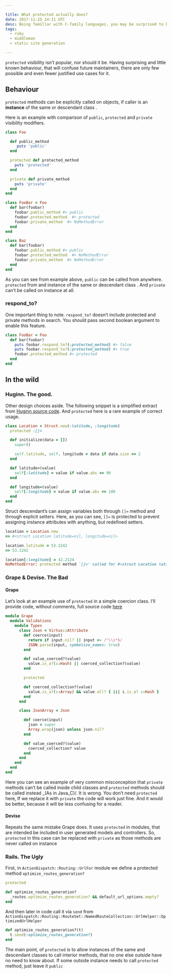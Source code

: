 ```yaml
---

title: What protected actually does?
date: 2017-11-25 14:11 UTC
desc: Being famillar with C-family languages, you may be surprised to know how protected works in Ruby
tags:
  - ruby
  - middleman
  - static site generation

---
```


 `protected` visibility isn’t popular, nor should it be. Having surprising and little known behaviour, that will confuse future maintainers, there are only few possible and even fewer justified use cases for it.

## Behaviour
 `protected` methods can be explicitly called on objects, if caller is an **instance** of the same or descendant class .

Here is an example with comparison of `public`, `protected` and `private` visibility modifiers.

```ruby
class Foo

  def public_method
     puts 'public'
  end

  protected def protected_method
    puts 'protected'
  end

  private def private_method
    puts 'private'
  end
end

class FooBar < Foo
  def bar(foobar)
    foobar.public_method #> public
    foobar.protected_method  #> protected
    foobar.private_method  #> NoMethodError
  end
end

class Baz
  def bar(foobar)
    foobar.public_method #> public
    foobar.protected_method  #> NoMethodError
    foobar.private_method  #> NoMethodError
  end
end
```

As you can see from example above, `public` can be called from anywhere. `protected` from and instance of the same or descendant class .  And `private` can’t be called on instance  at all.

### respond_to?
One important thing  to note.
`respond_to?` doesn’t include protected and private methods in search. You should pass second boolean argument to enable this feature.

```ruby
class FooBar < Foo
  def bar(foobar)
    puts foobar.respond_to?(:protected_method) #> false
    puts foobar.respond_to?(:protected_method) #> true
    foobar.protected_method #> protected
  end
end
```

## In the wild
### Huginn. The good.
Other design choices aside. The following snippet is a simplified extract from [Huginn source code](https://github.com/huginn/huginn/blob/master/lib/location.rb). And `protected` here is a rare example of correct usage.

```ruby
class Location < Struct.new(:latitude, :longitude)
  protected :[]=

  def initialize(data = [])
    super()

    self.latitude, self. longitude = data if data.size == 2
  end

  def latitude=(value)
    self[:latitude] = value if value.abs <= 90
  end

  def longitude=(value)
    self[:longitude] = value if value.abs <= 180
  end
end
```
Struct descendant’s can assign variables both through `[]=` method and through explicit setters. Here, as you can see, `[]=` is protected to prevent assigning instance attributes with anything, but redefined setters.

```ruby
location = Location.new
=> #<struct Location latitude=nil, longitude=nil>

location.latitude = 53.1242
=> 53.1242

location[:longitude] = 42.2124
NoMethodError: protected method `[]=' called for #<struct Location latitude=53.1242, longitude=nil>
```

### Grape & Devise. The Bad
#### Grape
Let’s look at an example use of `protected`  in a simple coercion class. I’ll provide code, without comments, full source code [here](https://github.com/ruby-grape/grape/blob/220c345dff9602e431ac780abcb98dbb24293395/lib/grape/validations/types/json.rb#L33-L41)

```ruby
module Grape
  module Validations
    module Types
      class Json < Virtus::Attribute
        def coerce(input)
          return if input.nil? || input =~ /^\\s*$/
          JSON.parse(input, symbolize_names: true)
        end

        def value_coerced?(value)
          value.is_a?(::Hash) || coerced_collection?(value)
        end

        protected

        def coerced_collection?(value)
          value.is_a?(::Array) && value.all? { |i| i.is_a? ::Hash }
        end
      end

      class JsonArray < Json

        def coerce(input)
          json = super
          Array.wrap(json) unless json.nil?
        end

        def value_coerced?(value)
          coerced_collection? value
        end
      end
    end
  end
end
```

Here you can see an example of very common misconception that `private`  methods can’t be called inside child classes and  `protected`  methods should be called instead  _(As in Java_C)/. It is wrong.  You don’t need  `protected`  here, If we replace it with `private` the code will work just fine. And it would be better, because it will be less confusing for a reader.


#### Devise
Repeats the same mistake Grape does. It uses `protected`  in modules, that are intended be included in user generated models and controllers. So, `protected` in this case can be replaced with  `private` as those methods are never called on instance


### Rails. The Ugly
First, in `ActionDispatch::Routing::UrlFor`  module we define a protected method `optimize_routes_generation?`

```ruby
protected

def optimize_routes_generation?
  _routes.optimize_routes_generation? && default_url_options.empty?
end
```

And then later in code call it via `send`  from `ActionDispatch::Routing::RouteSet::NamedRouteCollection::UrlHelper::OptimizedUrlHelper`

```ruby
def optimize_routes_generation?(t)
  t.send(:optimize_routes_generation?)
end
```

The main point, of `protected` is to allow instances of the same and descendant classes to call interior methods, that no one else outside have no need to know about.  If some outside instance needs to call `protected` method, just leave it `public`



